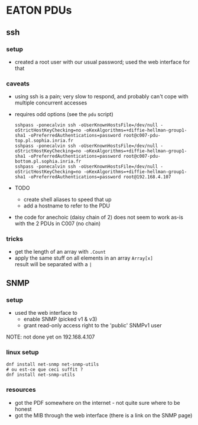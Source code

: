 # EATON PDUs

## ssh

### setup

* created a root user with our usual password; used the web interface for that

### caveats

* using ssh is a pain; very slow to respond, and probably can't cope with multiple concurrent accesses
* requires odd options (see the `pdu` script)

  ```shell
  sshpass -ponecalvin ssh -oUserKnownHostsFile=/dev/null -oStrictHostKeyChecking=no -oKexAlgorithms=+diffie-hellman-group1-sha1 -oPreferredAuthentications=password root@c007-pdu-top.pl.sophia.inria.fr
  sshpass -ponecalvin ssh -oUserKnownHostsFile=/dev/null -oStrictHostKeyChecking=no -oKexAlgorithms=+diffie-hellman-group1-sha1 -oPreferredAuthentications=password root@c007-pdu-bottom.pl.sophia.inria.fr
  sshpass -ponecalvin ssh -oUserKnownHostsFile=/dev/null -oStrictHostKeyChecking=no -oKexAlgorithms=+diffie-hellman-group1-sha1 -oPreferredAuthentications=password root@192.168.4.107
  ```

* TODO
  * create shell aliases to speed that up
  * add a hostname to refer to the PDU

* the code for anechoic (daisy chain of 2) does not seem to work as-is with the 2 PDUs in C007 (no chain)

### tricks

* get the length of an array with `.Count`
* apply the same stuff on all elements in an array `Array[x]`  
  result will be separated with a `|`

## SNMP

### setup

* used the web interface to
  * enable SNMP (picked v1 & v3)
  * grant read-only access right to the 'public' SNMPv1 user

NOTE: not done yet on 192.168.4.107

### linux setup

```shell
dnf install net-snmp net-snmp-utils
# ou est-ce que ceci suffit ?
dnf install net-snmp-utils
```

### resources

* got the PDF somewhere on the internet - not quite sure where to be honest
* got the MIB through the web interface (there is a link on the SNMP page)
